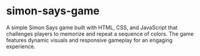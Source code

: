 # simon-says-game
A simple Simon Says game built with HTML, CSS, and JavaScript that challenges players to memorize and repeat a sequence of colors. The game features dynamic visuals and responsive gameplay for an engaging experience.
